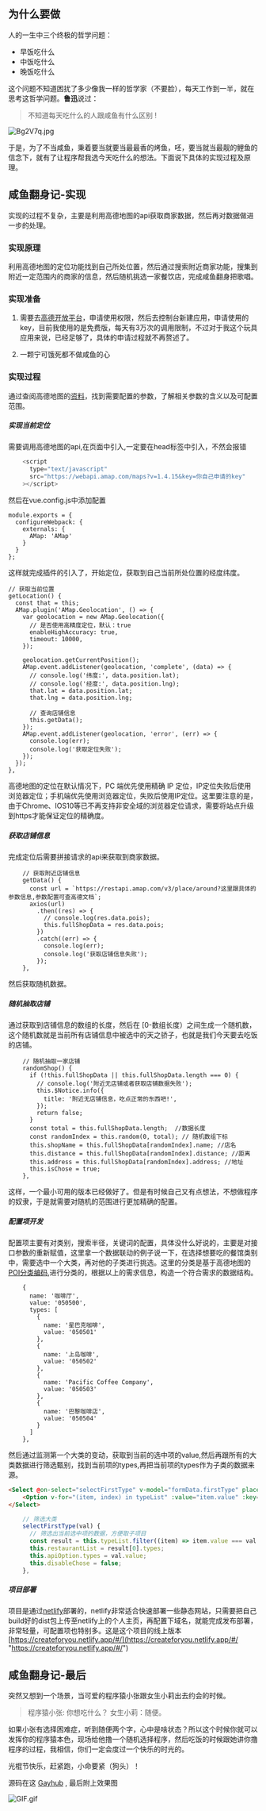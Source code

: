 ## 为什么要做
人的一生中三个终极的哲学问题：
- 早饭吃什么
- 中饭吃什么
- 晚饭吃什么

这个问题不知道困扰了多少像我一样的哲学家（不要脸），每天工作到一半，就在思考这哲学问题。**鲁迅**说过：

> 不知道每天吃什么的人跟咸鱼有什么区别 !

![Bg2V7q.jpg](https://s1.ax1x.com/2020/11/04/Bg2V7q.jpg)

于是，为了不当咸鱼，秉着要当就要当最最香的烤鱼，呸，要当就当最靓的鲤鱼的信念下，就有了让程序帮我选今天吃什么的想法。下面说下具体的实现过程及原理。

## 咸鱼翻身记-实现
实现的过程不复杂，主要是利用高德地图的api获取商家数据，然后再对数据做进一步的处理。

### 实现原理
利用高德地图的定位功能找到自己所处位置，然后通过搜索附近商家功能，搜集到附近一定范围内的商家的信息，然后随机挑选一家餐饮店，完成咸鱼翻身把歌唱。

### 实现准备

1. 需要去[高德开放平台](https://lbs.amap.com/ "高德开放平台")，申请使用权限，然后去控制台新建应用，申请使用的key，目前我使用的是免费版，每天有3万次的调用限制，不过对于我这个玩具应用来说，已经足够了，具体的申请过程就不再赘述了。

2. 一颗宁可饿死都不做咸鱼的心

### 实现过程
通过查阅高德地图的[资料](https://lbs.amap.com/api/webservice/guide/api/search "资料")，找到需要配置的参数，了解相关参数的含义以及可配置范围。

##### 实现当前定位

需要调用高德地图的api,在页面中引入,一定要在head标签中引入，不然会报错

```javascript
    <script
      type="text/javascript"
      src="https://webapi.amap.com/maps?v=1.4.15&key=你自己申请的key"
    ></script>
```
然后在vue.config.js中添加配置

    module.exports = {
      configureWebpack: {
        externals: {
          AMap: 'AMap'
        }
      }
    };
这样就完成插件的引入了，开始定位，获取到自己当前所处位置的经度纬度。

    // 获取当前位置
    getLocation() {
      const that = this;
      AMap.plugin('AMap.Geolocation', () => {
        var geolocation = new AMap.Geolocation({
          // 是否使用高精度定位，默认：true
          enableHighAccuracy: true,
          timeout: 10000,
        });

        geolocation.getCurrentPosition();
        AMap.event.addListener(geolocation, 'complete', (data) => {
          // console.log('纬度:', data.position.lat);
          // console.log('经度:', data.position.lng);
          that.lat = data.position.lat;
          that.lng = data.position.lng;

          // 查询店铺信息
          this.getData();
        });
        AMap.event.addListener(geolocation, 'error', (err) => {
          console.log(err);
          console.log('获取定位失败');
        });
      });
    },

高德地图的定位在默认情况下，PC 端优先使用精确 IP 定位，IP定位失败后使用浏览器定位；手机端优先使用浏览器定位，失败后使用IP定位。这里要注意的是，由于Chrome、IOS10等已不再支持非安全域的浏览器定位请求，需要将站点升级到https才能保证定位的精确度。


##### 获取店铺信息

完成定位后需要拼接请求的api来获取到商家数据。

        // 获取附近店铺信息
        getData() {
          const url = `https://restapi.amap.com/v3/place/around?这里跟具体的参数信息,参数配置可查高德文档`;
          axios(url)
            .then((res) => {
              // console.log(res.data.pois);
              this.fullShopData = res.data.pois;
            })
            .catch((err) => {
              console.log(err);
              console.log('获取店铺信息失败');
            });
        },

然后获取随机数据。

##### 随机抽取店铺

通过获取到店铺信息的数组的长度，然后在 [0-数组长度）之间生成一个随机数，这个随机数就是当前所有店铺信息中被选中的天之骄子，也就是我们今天要去吃饭的店铺。

        // 随机抽取一家店铺
        randomShop() {
          if (!this.fullShopData || this.fullShopData.length === 0) {
            // console.log('附近无店铺或者获取店铺数据失败');
            this.$Notice.info({
              title: '附近无店铺信息，吃点正常的东西吧!',
            });
            return false;
          }
          const total = this.fullShopData.length;  //数据长度
          const randomIndex = this.random(0, total); // 随机数组下标
          this.shopName = this.fullShopData[randomIndex].name; //店名
          this.distance = this.fullShopData[randomIndex].distance; //距离
          this.address = this.fullShopData[randomIndex].address; //地址
          this.isChose = true;
        },

这样，一个最小可用的版本已经做好了。但是有时候自己又有点想法，不想做程序的奴隶，于是就需要对随机的范围进行更加精确的配置。

##### 配置项开发

配置项主要有对类别，搜索半径，关键词的配置，具体没什么好说的，主要是对接口参数的重新赋值，这里拿一个数据联动的例子说一下，在选择想要吃的餐馆类别中，需要选中一个大类，再对他的子类进行挑选。这里的分类是基于高德地图的 [POI分类编码](https://lbs.amap.com/api/webservice/download "POI分类编码"),进行分类的，根据以上的需求信息，构造一个符合需求的数据结构。

        {
          name: '咖啡厅',
          value: '050500',
          types: [
            {
              name: '星巴克咖啡',
              value: '050501'
            },
            {
              name: '上岛咖啡',
              value: '050502'
            },
            {
              name: 'Pacific Coffee Company',
              value: '050503'
            },
            {
              name: '巴黎咖啡店',
              value: '050504'
            }
          ]
        },

然后通过监测第一个大类的变动，获取到当前的选中项的value,然后再跟所有的大类数据进行筛选甄别，找到当前项的types,再把当前项的types作为子类的数据来源。

```html
<Select @on-select="selectFirstType" v-model="formData.firstType" placeholder="请选择一个大类">
	<Option v-for="(item, index) in typeList" :value="item.value" :key="index">{{ item.name }}</Option>
</Select>
```

```javascript
    // 筛选大类
    selectFirstType(val) {
      // 筛选出当前选中项的数据，方便取子项目
      const result = this.typeList.filter((item) => item.value === val.value);
      this.restaurantList = result[0].types;
      this.apiOption.types = val.value;
      this.disableChose = false;
    },
```
##### 项目部署
项目是通过[netlify](https://www.netlify.com/ "netlify")部署的，netlify非常适合快速部署一些静态网站，只需要把自己build好的dist包上传至netlify上的个人主页，再配置下域名，就能完成发布部署，非常轻量，可配置项也特别多。这是这个项目的线上版本   [https://createforyou.netlify.app/#/](https://createforyou.netlify.app/#/ "https://createforyou.netlify.app/#/")

## 咸鱼翻身记-最后
突然又想到一个场景，当可爱的程序猿小张跟女生小莉出去约会的时候。

> 程序猿小张: 你想吃什么？
女生小莉：随便。

如果小张有选择困难症，听到随便两个字，心中是啥状态？所以这个时候你就可以发挥你的程序猿本色，现场给他撸一个随机选择程序，然后吃饭的时候跟她讲你撸程序的过程，我相信，你们一定会度过一个快乐的时光的。

光棍节快乐，赶紧跑，小命要紧（狗头）！

源码在这 [Gayhub](https://github.com/Kerinlin/eatToday "Gayhub") , 最后附上效果图

![GIF.gif](https://i.loli.net/2020/11/04/XCT7isHIULlOYcd.gif)
